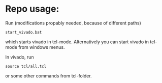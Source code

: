 # Repo usage:

Run (modifications propably needed, because of different paths)

`start_vivado.bat`

which starts vivado in tcl-mode. Alternatively you can start vivado in tcl-mode from windows menus.

In vivado, run

`source tcl/all.tcl`

or some other commands from tcl-folder.


